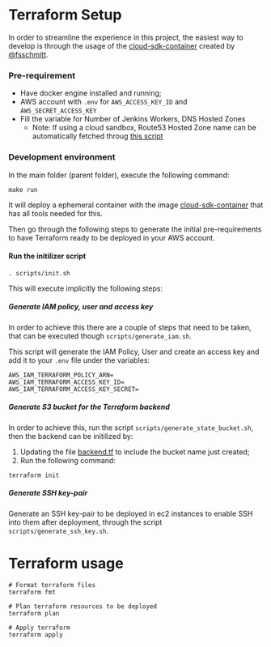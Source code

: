 # Terraform Setup

In order to streamline the experience in this project, the easiest way to develop is through the usage of the [cloud-sdk-container](https://github.com/fsschmitt/cloud-sdk-container) created by [@fsschmitt](https://github.com/fsschmitt).

### Pre-requirement

- Have docker engine installed and running;
- AWS account with `.env` for `AWS_ACCESS_KEY_ID` and  `AWS_SECRET_ACCESS_KEY`
- Fill the variable for Number of Jenkins Workers, DNS Hosted Zones
  - Note: If using a cloud sandbox, Route53 Hosted Zone name can be automatically fetched throug [this script](scripts/collect_route53_hosted_zones.sh)
### Development environment

In the main folder (parent folder), execute the following command:
```
make run
```

It will deploy a ephemeral container with the image [cloud-sdk-container](https://hub.docker.com/r/fsschmitt/cloud-sdk-container) that has all tools needed for this.

Then go through the following steps to generate the initial pre-requirements to have Terraform ready to be deployed in your AWS account.

#### Run the initilizer script
```
. scripts/init.sh
```
This will execute implicitly the following steps:

##### Generate IAM policy, user and access key
In order to achieve this there are a couple of steps that need to be taken, that can be executed though `scripts/generate_iam.sh`.

This script will generate the IAM Policy, User and create an access key and add it to your `.env` file under the variables:
```
AWS_IAM_TERRAFORM_POLICY_ARN=
AWS_IAM_TERRAFORM_ACCESS_KEY_ID=
AWS_IAM_TERRAFORM_ACCESS_KEY_SECRET=
```

##### Generate S3 bucket for the Terraform backend
In order to achieve this, run the script `scripts/generate_state_bucket.sh`, then the backend can be initilized by:

1. Updating the file [backend.tf](./backend.tf) to include the bucket name just created;
2. Run the following command:
```
terraform init
```

##### Generate SSH key-pair
Generate an SSH key-pair to be deployed in ec2 instances to enable SSH into them after deployment, through the script `scripts/generate_ssh_key.sh`.

# Terraform usage

```
# Format terraform files
terraform fmt

# Plan terraform resources to be deployed
terraform plan

# Apply terraform
terraform apply
```
